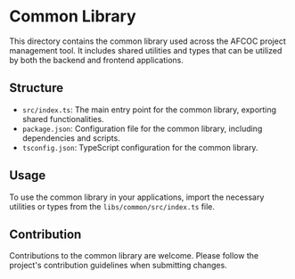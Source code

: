 # Common Library

This directory contains the common library used across the AFCOC project management tool. It includes shared utilities and types that can be utilized by both the backend and frontend applications.

## Structure

- `src/index.ts`: The main entry point for the common library, exporting shared functionalities.
- `package.json`: Configuration file for the common library, including dependencies and scripts.
- `tsconfig.json`: TypeScript configuration for the common library.

## Usage

To use the common library in your applications, import the necessary utilities or types from the `libs/common/src/index.ts` file.

## Contribution

Contributions to the common library are welcome. Please follow the project's contribution guidelines when submitting changes.